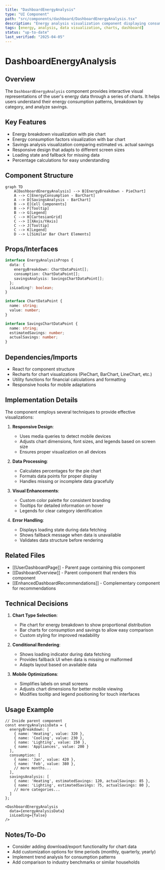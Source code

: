 ```yaml
---
title: "DashboardEnergyAnalysis"
type: "UI Component"
path: "src/components/dashboard/DashboardEnergyAnalysis.tsx"
description: "Energy analysis visualization component displaying consumption and savings data"
tags: [energy, analysis, data visualization, charts, dashboard]
status: "up-to-date"
last_verified: "2025-04-05"
---
```


# DashboardEnergyAnalysis

## Overview

The `DashboardEnergyAnalysis` component provides interactive visual representations of the user's energy data through a series of charts. It helps users understand their energy consumption patterns, breakdown by category, and analyze savings.

## Key Features

- Energy breakdown visualization with pie chart
- Energy consumption factors visualization with bar chart
- Savings analysis visualization comparing estimated vs. actual savings
- Responsive design that adapts to different screen sizes
- Loading state and fallback for missing data
- Percentage calculations for easy understanding

## Component Structure

```mermaid
graph TD
    A[DashboardEnergyAnalysis] --> B[EnergyBreakdown - PieChart]
    A --> C[EnergyConsumption - BarChart]
    A --> D[SavingsAnalysis - BarChart]
    B --> E[Cell Components]
    B --> F[Tooltip]
    B --> G[Legend]
    C --> H[CartesianGrid]
    C --> I[XAxis/YAxis]
    C --> J[Tooltip]
    C --> K[Legend]
    D --> L[Similar Bar Chart Elements]
```

## Props/Interfaces

```typescript
interface EnergyAnalysisProps {
  data: {
    energyBreakdown: ChartDataPoint[];
    consumption: ChartDataPoint[];
    savingsAnalysis: SavingsChartDataPoint[];
  };
  isLoading?: boolean;
}

interface ChartDataPoint {
  name: string;
  value: number;
}

interface SavingsChartDataPoint {
  name: string;
  estimatedSavings: number;
  actualSavings: number;
}
```

## Dependencies/Imports

- React for component structure
- Recharts for chart visualizations (PieChart, BarChart, LineChart, etc.)
- Utility functions for financial calculations and formatting
- Responsive hooks for mobile adaptations

## Implementation Details

The component employs several techniques to provide effective visualizations:

1. **Responsive Design**: 
   - Uses media queries to detect mobile devices
   - Adjusts chart dimensions, font sizes, and legends based on screen size
   - Ensures proper visualization on all devices

2. **Data Processing**:
   - Calculates percentages for the pie chart
   - Formats data points for proper display
   - Handles missing or incomplete data gracefully

3. **Visual Enhancements**:
   - Custom color palette for consistent branding
   - Tooltips for detailed information on hover
   - Legends for clear category identification

4. **Error Handling**:
   - Displays loading state during data fetching
   - Shows fallback message when data is unavailable
   - Validates data structure before rendering

## Related Files

- [[UserDashboardPage]] - Parent page containing this component
- [[DashboardOverview]] - Parent component that renders this component
- [[EnhancedDashboardRecommendations]] - Complementary component for recommendations

## Technical Decisions

1. **Chart Type Selection**:
   - Pie chart for energy breakdown to show proportional distribution
   - Bar charts for consumption and savings to allow easy comparison
   - Custom styling for improved readability

2. **Conditional Rendering**:
   - Shows loading indicator during data fetching
   - Provides fallback UI when data is missing or malformed
   - Adapts layout based on available data

3. **Mobile Optimizations**:
   - Simplifies labels on small screens
   - Adjusts chart dimensions for better mobile viewing
   - Modifies tooltip and legend positioning for touch interfaces

## Usage Example

```tsx
// Inside parent component
const energyAnalysisData = {
  energyBreakdown: [
    { name: 'Heating', value: 320 },
    { name: 'Cooling', value: 230 },
    { name: 'Lighting', value: 150 },
    { name: 'Appliances', value: 200 }
  ],
  consumption: [
    { name: 'Jan', value: 420 },
    { name: 'Feb', value: 380 },
    // more months...
  ],
  savingsAnalysis: [
    { name: 'Heating', estimatedSavings: 120, actualSavings: 85 },
    { name: 'Lighting', estimatedSavings: 75, actualSavings: 80 },
    // more categories...
  ]
};

<DashboardEnergyAnalysis 
  data={energyAnalysisData} 
  isLoading={false} 
/>
```

## Notes/To-Do

- Consider adding download/export functionality for chart data
- Add customization options for time periods (monthly, quarterly, yearly)
- Implement trend analysis for consumption patterns
- Add comparison to industry benchmarks or similar households
